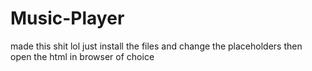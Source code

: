 ﻿# Music-Player
 made this shit lol just install the files and change the placeholders then open the html in browser of choice
